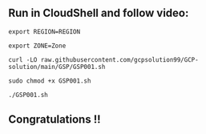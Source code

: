 ## Run in CloudShell and follow video:

```
export REGION=REGION
```

```
export ZONE=Zone
```

```
curl -LO raw.githubusercontent.com/gcpsolution99/GCP-solution/main/GSP/GSP001.sh

sudo chmod +x GSP001.sh

./GSP001.sh
```

## Congratulations !!
